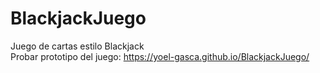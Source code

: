 # BlackjackJuego
Juego de cartas estilo Blackjack
<br>
Probar prototipo del juego: https://yoel-gasca.github.io/BlackjackJuego/
